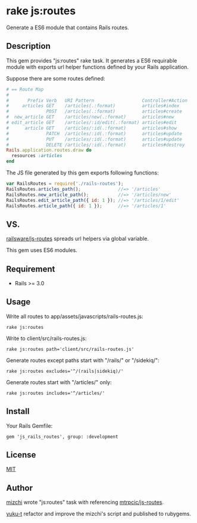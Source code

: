 # rake js:routes

Generate a ES6 module that contains Rails routes.

## Description

This gem provides "js:routes" rake task.
It generates a ES6 requirable module with exports url helper functions defined by your Rails application.

Suppose there are some routes defined:

```rb
# == Route Map
#
#       Prefix Verb   URI Pattern                  Controller#Action
#     articles GET    /articles(.:format)          articles#index
#              POST   /articles(.:format)          articles#create
#  new_article GET    /articles/new(.:format)      articles#new
# edit_article GET    /articles/:id/edit(.:format) articles#edit
#      article GET    /articles/:id(.:format)      articles#show
#              PATCH  /articles/:id(.:format)      articles#update
#              PUT    /articles/:id(.:format)      articles#update
#              DELETE /articles/:id(.:format)      articles#destroy
Rails.application.routes.draw do
  resources :articles
end
```

The JS file generated by this gem exports following functions:

```js
var RailsRoutes = require('./rails-routes');
RailsRoutes.articles_path();              //=> '/articles'
RailsRoutes.new_article_path();           //=> '/articles/new'
RailsRoutes.edit_article_path({ id: 1 }); //=> '/articles/1/edit'
RailsRoutes.article_path({ id: 1 });      //=> '/articles/1'
```

## VS.

[railsware/js-routes](https://github.com/railsware/js-routes) spreads url helpers via global variable.

This gem uses ES6 modules.

## Requirement

- Rails >= 3.0

## Usage

Write all routes to app/assets/javascripts/rails-routes.js:

```
rake js:routes
```

Write to client/src/rails-routes.js:

```
rake js:routes path='client/src/rails-routes.js'
```

Generate routes except paths start with "/rails/" or "/sidekiq/":

```
rake js:routes excludes='^/(rails|sidekiq)/'
```
Generate routes start with "/articles/" only:

```
rake js:routes includes='^/articles/'
```

## Install

Your Rails Gemfile:

```
gem 'js_rails_routes', group: :development
```

## License

[MIT](https://github.com/yuku-t/js_rails_routes/blob/master/LICENCE)

## Author

[mizchi](https://github.com/mizchi) wrote "js:routes" task with referencing [mtrpcic/js-routes](https://github.com/mtrpcic/js-routes).

[yuku-t](https://yuku-t.com) refactor and improve the mizchi's script and published to rubygems.

